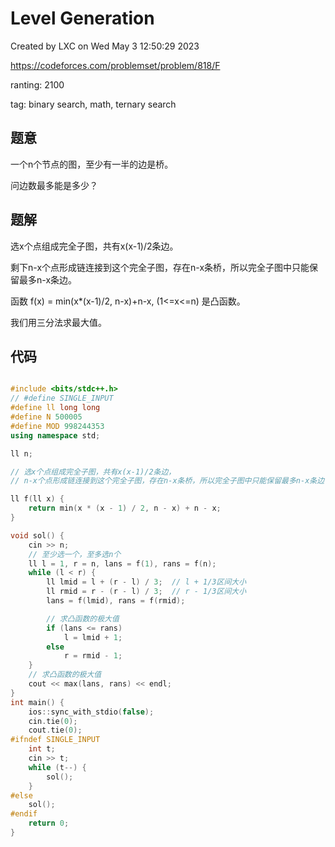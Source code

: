 # Level Generation

Created by LXC on Wed May  3 12:50:29 2023

https://codeforces.com/problemset/problem/818/F

ranting: 2100

tag: binary search, math, ternary search

## 题意

一个n个节点的图，至少有一半的边是桥。

问边数最多能是多少？

## 题解

选x个点组成完全子图，共有x(x-1)/2条边。

剩下n-x个点形成链连接到这个完全子图，存在n-x条桥，所以完全子图中只能保留最多n-x条边。

函数
f(x) = min(x*(x-1)/2, n-x)+n-x, (1<=x<=n)
是凸函数。

我们用三分法求最大值。


## 代码

``` cpp

#include <bits/stdc++.h>
// #define SINGLE_INPUT
#define ll long long
#define N 500005
#define MOD 998244353
using namespace std;

ll n;

// 选x个点组成完全子图，共有x(x-1)/2条边，
// n-x个点形成链连接到这个完全子图，存在n-x条桥，所以完全子图中只能保留最多n-x条边

ll f(ll x) {
    return min(x * (x - 1) / 2, n - x) + n - x;
}

void sol() {
    cin >> n;
    // 至少选一个，至多选n个
    ll l = 1, r = n, lans = f(1), rans = f(n);
    while (l < r) {
        ll lmid = l + (r - l) / 3;  // l + 1/3区间大小
        ll rmid = r - (r - l) / 3;  // r - 1/3区间大小
        lans = f(lmid), rans = f(rmid);

        // 求凸函数的极大值
        if (lans <= rans)
            l = lmid + 1;
        else
            r = rmid - 1;
    }
    // 求凸函数的极大值
    cout << max(lans, rans) << endl;
}
int main() {
    ios::sync_with_stdio(false);
    cin.tie(0);
    cout.tie(0);
#ifndef SINGLE_INPUT
    int t;
    cin >> t;
    while (t--) {
        sol();
    }
#else
    sol();
#endif
    return 0;
}

```
